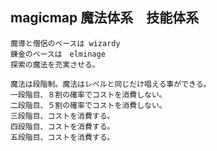 ## magicmap 魔法体系　技能体系
```
魔導と僧侶のベースは wizardy
錬金のベースは　elminage
探索の魔法を充実させる。

魔法は段階制。魔法はレベルと同じだけ唱える事ができる。
一段階目、８割の確率でコストを消費しない。
二段階目、５割の確率でコストを消費しない。
三段階目、コストを消費する。
四段階目、コストを消費する。
五段階目、コストを消費する。

```
